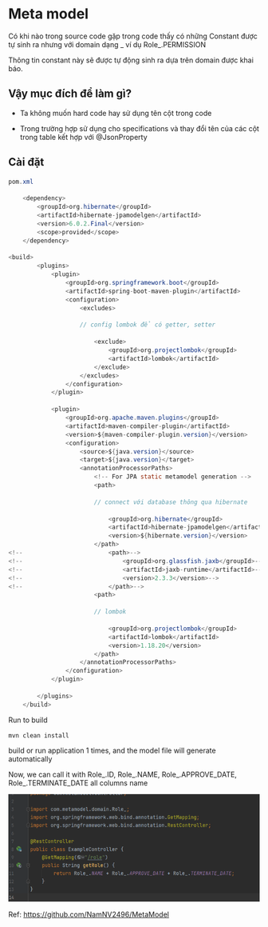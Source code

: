 # Meta model

Có khi nào trong source code gặp trong code thấy có những Constant được tự sinh ra nhưng với domain dạng _ ví dụ Role_.PERMISSION

Thông tin constant này sẽ được tự động sinh ra dựa trên domain được khai báo.

## Vậy mục đích để làm gì?

- Ta không muốn hard code hay sử dụng tên cột trong code

- Trong trường hợp sử dụng cho specifications và thay đổi tên của các cột trong table kết hợp với @JsonProperty


## Cài đặt

```java
pom.xml

    <dependency>
        <groupId>org.hibernate</groupId>
        <artifactId>hibernate-jpamodelgen</artifactId>
        <version>6.0.2.Final</version>
        <scope>provided</scope>
    </dependency>

<build>
        <plugins>
            <plugin>
                <groupId>org.springframework.boot</groupId>
                <artifactId>spring-boot-maven-plugin</artifactId>
                <configuration>
                    <excludes>

                    // config lombok để có getter, setter

                        <exclude>
                            <groupId>org.projectlombok</groupId>
                            <artifactId>lombok</artifactId>
                        </exclude>
                    </excludes>
                </configuration>
            </plugin>

            <plugin>
                <groupId>org.apache.maven.plugins</groupId>
                <artifactId>maven-compiler-plugin</artifactId>
                <version>${maven-compiler-plugin.version}</version>
                <configuration>
                    <source>${java.version}</source>
                    <target>${java.version}</target>
                    <annotationProcessorPaths>
                        <!-- For JPA static metamodel generation -->
                        <path>

                        // connect với database thông qua hibernate

                            <groupId>org.hibernate</groupId>
                            <artifactId>hibernate-jpamodelgen</artifactId>
                            <version>${hibernate.version}</version>
                        </path>
<!--                        <path>-->
<!--                            <groupId>org.glassfish.jaxb</groupId>-->
<!--                            <artifactId>jaxb-runtime</artifactId>-->
<!--                            <version>2.3.3</version>-->
<!--                        </path>-->
                        <path>
                        
                        // lombok

                            <groupId>org.projectlombok</groupId>
                            <artifactId>lombok</artifactId>
                            <version>1.18.20</version>
                        </path>
                    </annotationProcessorPaths>
                </configuration>
            </plugin>

        </plugins>
    </build>

```

Run to build

    mvn clean install

build or run application 1 times, and the model file will generate automatically

Now, we can call it with Role_.ID,  Role_.NAME,  Role_.APPROVE_DATE,  Role_.TERMINATE_DATE all columns name

![img.png](blog/java/img/metaModel.png)


Ref: https://github.com/NamNV2496/MetaModel

